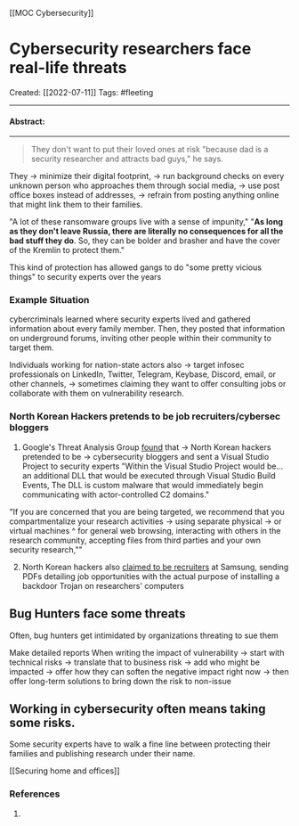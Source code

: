 [[MOC Cybersecurity]]

# Cybersecurity researchers face real-life threats
Created:  [[2022-07-11]]
Tags: #fleeting 

---
#### Abstract:


---
> They don't want to put their loved ones at risk 
> "because dad is a security researcher and attracts bad guys," he says.

They 
-> minimize their digital footprint, 
-> run background checks on every unknown person who approaches them through social media,
-> use post office boxes instead of addresses, 
-> refrain from posting anything online that might link them to their families.


"A lot of these ransomware groups live with a sense of impunity," 
"**As long as they don't leave Russia, there are literally no consequences for all the bad stuff they do**. So, they can be bolder and brasher and have the cover of the Kremlin to protect them."

This kind of protection has 
allowed gangs to do "some pretty vicious things" to security experts over the years

### Example Situation
cybercriminals learned where security experts lived and gathered information about every family member. Then, they posted that information on underground forums, inviting other people within their community to target them.


Individuals working for nation-state actors also 
-> target infosec professionals on LinkedIn, Twitter, Telegram, Keybase, Discord, email, or other channels, 
-> sometimes claiming they want to offer consulting jobs or collaborate with them on vulnerability research.

### North Korean Hackers pretends to be job recruiters/cybersec bloggers
1. Google's Threat Analysis Group [found](https://blog.google/threat-analysis-group/new-campaign-targeting-security-researchers/) that 
-> North Korean hackers pretended to be 
-> cybersecurity bloggers and sent a Visual Studio Project to security experts
"Within the Visual Studio Project would be… 
an additional DLL that would be executed through Visual Studio Build Events,
The DLL is custom malware that would immediately begin communicating with actor-controlled C2 domains."

"If you are concerned that you are being targeted, 
we recommend that you compartmentalize your research activities 
-> using separate physical 
-> or virtual machines 
^ for general web browsing, interacting with others in the research community, accepting files from third parties and your own security research,""

2. North Korean hackers also [claimed to be recruiters](https://therecord.media/north-korean-hackers-posed-as-samsung-recruiters-to-target-security-researchers/) at Samsung, sending PDFs detailing job opportunities with the actual purpose of installing a backdoor Trojan on researchers' computers

## Bug Hunters face some threats
Often, bug hunters get intimidated by organizations threating to sue them

Make detailed reports
When writing the impact of vulnerability
-> start with technical risks
-> translate that to business risk
-> add who might be impacted
-> offer how they can soften the negative impact right now
-> then offer long-term solutions to bring down the risk to non-issue


## Working in cybersecurity often means taking some risks.
Some security experts have to walk a fine line between protecting their families and publishing research under their name.

[[Securing home and offices]]




### References
1. 
